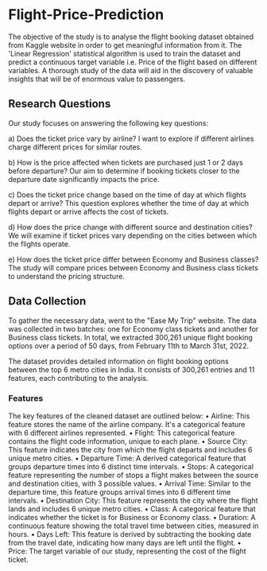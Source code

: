 # Flight-Price-Prediction
The objective of the study is to analyse the flight booking dataset obtained from Kaggle website in order to get meaningful information from it. The 'Linear Regression' statistical algorithm is used to train the dataset and predict a continuous target variable i.e. Price of the flight based on different variables. A thorough study of the data will aid in the discovery of valuable insights that will be of enormous value to passengers.

## Research Questions
Our study focuses on answering the following key questions:

a) Does the ticket price vary by airline?
I want to explore if different airlines charge different prices for similar routes.

b) How is the price affected when tickets are purchased just 1 or 2 days before departure?
Our aim to determine if booking tickets closer to the departure date significantly impacts the price.

c) Does the ticket price change based on the time of day at which flights depart or arrive?
This question explores whether the time of day at which flights depart or arrive affects the cost of tickets.

d) How does the price change with different source and destination cities?
We will examine if ticket prices vary depending on the cities between which the flights operate.

e) How does the ticket price differ between Economy and Business classes?
The study will compare prices between Economy and Business class tickets to understand the pricing structure.

## Data Collection
To gather the necessary data, went to the "Ease My Trip" website. The data was collected in two batches: one for Economy class tickets and another for Business class tickets. In total, we extracted 300,261 unique flight booking options over a period of 50 days, from February 11th to March 31st, 2022. 

The dataset provides detailed information on flight booking options between the top 6 metro cities in India. It consists of 300,261 entries and 11 features, each contributing to the analysis.
### Features
The key features of the cleaned dataset are outlined below:
•	Airline: This feature stores the name of the airline company. It's a categorical feature with 6 different airlines represented.
•	Flight: This categorical feature contains the flight code information, unique to each plane.
•	Source City: This feature indicates the city from which the flight departs and includes 6 unique metro cities.
•	Departure Time: A derived categorical feature that groups departure times into 6 distinct time intervals.
•	Stops: A categorical feature representing the number of stops a flight makes between the source and destination cities, with 3 possible values.
•	Arrival Time: Similar to the departure time, this feature groups arrival times into 6 different time intervals.
•	Destination City: This feature represents the city where the flight lands and includes 6 unique metro cities.
•	Class: A categorical feature that indicates whether the ticket is for Business or Economy class.
•	Duration: A continuous feature showing the total travel time between cities, measured in hours.
•	Days Left: This feature is derived by subtracting the booking date from the travel date, indicating how many days are left until the flight.
•	Price: The target variable of our study, representing the cost of the flight ticket.

